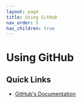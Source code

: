 ```yaml
---
layout: page
title: Using GitHub
nav_order: 5
has_children: true
---
```


# Using GitHub

## Quick Links

* [GitHub's Documentation](https://docs.github.com/en)
